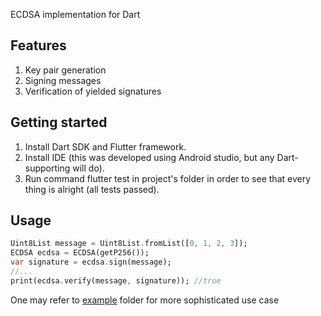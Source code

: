 ECDSA implementation for Dart

## Features

1. Key pair generation
2. Signing messages
3. Verification of yielded signatures

## Getting started

1. Install Dart SDK and Flutter framework.
2. Install IDE (this was developed using Android studio, but any Dart-supporting will do).
3. Run command flutter test in project's folder in order to see that every thing is alright (all tests passed).


## Usage

```dart
Uint8List message = Uint8List.fromList([0, 1, 2, 3]);
ECDSA ecdsa = ECDSA(getP256());
var signature = ecdsa.sign(message);
//...
print(ecdsa.verify(message, signature)); //true
```
One may refer to [example](./example) folder for more sophisticated use case
